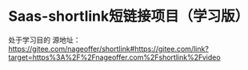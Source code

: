 # Saas-shortlink短链接项目（学习版）
处于学习目的 源地址：https://gitee.com/nageoffer/shortlink#https://gitee.com/link?target=https%3A%2F%2Fnageoffer.com%2Fshortlink%2Fvideo